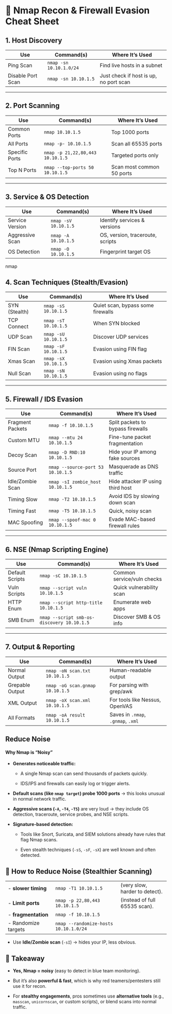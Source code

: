 
# 🔎 Nmap Recon & Firewall Evasion Cheat Sheet 

## 1. Host Discovery

| **Use**           | **Command(s)**          | **Where It’s Used**                    |
| ----------------- | ----------------------- | -------------------------------------- |
| Ping Scan         | `nmap -sn 10.10.1.0/24` | Find live hosts in a subnet            |
| Disable Port Scan | `nmap -sn 10.10.1.5`    | Just check if host is up, no port scan |

---

## 2. Port Scanning

| **Use**        | **Command(s)**                   | **Where It’s Used**       |
| -------------- | -------------------------------- | ------------------------- |
| Common Ports   | `nmap 10.10.1.5`                 | Top 1000 ports            |
| All Ports      | `nmap -p- 10.10.1.5`             | Scan all 65535 ports      |
| Specific Ports | `nmap -p 21,22,80,443 10.10.1.5` | Targeted ports only       |
| Top N Ports    | `nmap --top-ports 50 10.10.1.5`  | Scan most common 50 ports |

---

## 3. Service & OS Detection

| **Use**         | **Command(s)**       | **Where It’s Used**              |
| --------------- | -------------------- | -------------------------------- |
| Service Version | `nmap -sV 10.10.1.5` | Identify services & versions     |
| Aggressive Scan | `nmap -A 10.10.1.5`  | OS, version, traceroute, scripts |
| OS Detection    | `nmap -O 10.10.1.5`  | Fingerprint target OS            |

nmap

## 4. Scan Techniques (Stealth/Evasion)

|**Use**|**Command(s)**|**Where It’s Used**|
|---|---|---|
|SYN (Stealth)|`nmap -sS 10.10.1.5`|Quiet scan, bypass some firewalls|
|TCP Connect|`nmap -sT 10.10.1.5`|When SYN blocked|
|UDP Scan|`nmap -sU 10.10.1.5`|Discover UDP services|
|FIN Scan|`nmap -sF 10.10.1.5`|Evasion using FIN flag|
|Xmas Scan|`nmap -sX 10.10.1.5`|Evasion using Xmas packets|
|Null Scan|`nmap -sN 10.10.1.5`|Evasion using no flags|

---

## 5. Firewall / IDS Evasion

|**Use**|**Command(s)**|**Where It’s Used**|
|---|---|---|
|Fragment Packets|`nmap -f 10.10.1.5`|Split packets to bypass firewalls|
|Custom MTU|`nmap --mtu 24 10.10.1.5`|Fine-tune packet fragmentation|
|Decoy Scan|`nmap -D RND:10 10.10.1.5`|Hide your IP among fake sources|
|Source Port|`nmap --source-port 53 10.10.1.5`|Masquerade as DNS traffic|
|Idle/Zombie Scan|`nmap -sI zombie_host 10.10.1.5`|Hide attacker IP using third host|
|Timing Slow|`nmap -T2 10.10.1.5`|Avoid IDS by slowing down scan|
|Timing Fast|`nmap -T5 10.10.1.5`|Quick, noisy scan|
|MAC Spoofing|`nmap --spoof-mac 0 10.10.1.5`|Evade MAC-based firewall rules|

---

## 6. NSE (Nmap Scripting Engine)

|**Use**|**Command(s)**|**Where It’s Used**|
|---|---|---|
|Default Scripts|`nmap -sC 10.10.1.5`|Common service/vuln checks|
|Vuln Scripts|`nmap --script vuln 10.10.1.5`|Quick vulnerability scan|
|HTTP Enum|`nmap --script http-title 10.10.1.5`|Enumerate web apps|
|SMB Enum|`nmap --script smb-os-discovery 10.10.1.5`|Discover SMB & OS info|

---

## 7. Output & Reporting

|**Use**|**Command(s)**|**Where It’s Used**|
|---|---|---|
|Normal Output|`nmap -oN scan.txt 10.10.1.5`|Human-readable output|
|Grepable Output|`nmap -oG scan.gnmap 10.10.1.5`|For parsing with grep/awk|
|XML Output|`nmap -oX scan.xml 10.10.1.5`|For tools like Nessus, OpenVAS|
|All Formats|`nmap -oA result 10.10.1.5`|Saves in `.nmap`, `.gnmap`, `.xml`|

## Reduce Noise 

#### Why Nmap is “Noisy”

- **Generates noticeable traffic:**
    
    - A single Nmap scan can send thousands of packets quickly.
        
    - IDS/IPS and firewalls can easily log or trigger alerts.
        
- **Default scans (like `nmap target`) probe 1000 ports** → this looks unusual in normal network traffic.
    
- **Aggressive scans (`-A`, `-T4`, `-T5`)** are very loud → they include OS detection, traceroute, service probes, and NSE scripts.
    
- **Signature-based detection:**
    
    - Tools like Snort, Suricata, and SIEM solutions already have rules that flag Nmap scans.
        
    - Even stealth techniques (`-sS`, `-sF`, `-sX`) are well known and often detected.



## 🔕 How to Reduce Noise (Stealthier Scanning)
        

|                     |                                       |                                |
| ------------------- | ------------------------------------- | ------------------------------ |
| - **slower timing** | `nmap -T1 10.10.1.5`                  | (very slow, harder to detect). |
| - **Limit ports**   | `nmap -p 22,80,443 10.10.1.5`         | (instead of full 65535 scan).  |
| - **fragmentation** | `nmap -f 10.10.1.5`                   |                                |
| - Randomize targets | `nmap --randomize-hosts 10.10.1.0/24` |                                |
- Use **Idle/Zombie scan** (`-sI`) → hides your IP, less obvious.



## 🔑 Takeaway

- **Yes, Nmap = noisy** (easy to detect in blue team monitoring).
    
- But it’s also **powerful & fast**, which is why red teamers/pentesters still use it for recon.
    
- For **stealthy engagements**, pros sometimes use **alternative tools** (e.g., `masscan`, `unicornscan`, or custom scripts), or blend scans into normal traffic.